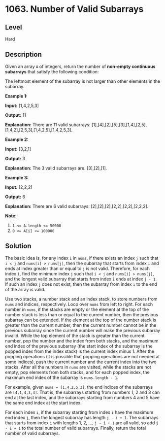 # 1063. Number of Valid Subarrays
## Level
Hard

## Description
Given an array `A` of integers, return the number of **non-empty continuous subarrays** that satisfy the following condition:

The leftmost element of the subarray is not larger than other elements in the subarray.

**Example 1:**

**Input:** [1,4,2,5,3]

**Output:** 11

**Explanation:** There are 11 valid subarrays: [1],[4],[2],[5],[3],[1,4],[2,5],[1,4,2],[2,5,3],[1,4,2,5],[1,4,2,5,3].

**Example 2:**

**Input:** [3,2,1]

**Output:** 3

**Explanation:** The 3 valid subarrays are: [3],[2],[1].

**Example 3:**

**Input:** [2,2,2]

**Output:** 6

**Explanation:** There are 6 valid subarrays: [2],[2],[2],[2,2],[2,2],[2,2,2].

**Note:**

1. `1 <= A.length <= 50000`
2. `0 <= A[i] <= 100000`

## Solution
The basic idea is, for any index `i` in `nums`, if there exists an index `j` such that `i < j` and `nums[i] > nums[j]`, then the subarray that starts from index `i` and ends at index greater than or equal to `j` is not valid. Therefore, for each index `i`, find the minimum index `j` such that `i < j` and `nums[i] > nums[j]`, and the longest valid subarray that starts from index `i` ends at index `j - 1`. If such an index `j` does not exist, then the subarray from index `i` to the end of the array is valid.

Use two stacks, a number stack and an index stack, to store numbers from `nums` and indices, respectively. Loop over `nums` from left to right. For each number in `nums`, if the stacks are empty or the element at the top of the number stack is less than or equal to the current number, then the previous subarray can be extended. If the element at the top of the number stack is greater than the current number, then the current number cannot be in the previous subarray since the current number will make the previous subarray invalid. While the top element of the stack is greater than the current number, pop the number and the index from both stacks, and the maximum end index of the previous subarray (the start index of the subarray is the popped index from the index stack) is the current index minus 1. After the popping operations (it is possible that popping operations are not needed at some indices), push the current number and the current index into the two stacks. After all the numbers in `nums` are visited, while the stacks are not empty, pop elements from both stacks, and for each popped index, the maximum end index of the subarray is `nums.length - 1`.

For example, given `nums = [1,4,2,5,3]`, the end indices of the subarrays are `[4,1,4,3,4]`. That is, the subarrays starting from numbers 1, 2 and 3 can end at the last index, and the subarrays starting from numbers 4 and 5 have the same end index at the start index.

For each index `i`, if the subarray starting from index `i` have the maximum end index `j`, then the longest subarray has length `j - i + 1`. The subarrays that starts from index `i` with lengths 1, 2, ..., `j - i + 1` are all valid, so add `j - i + 1` to the total number of valid subarrays. Finally, return the total number of valid subarrays.
